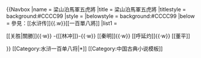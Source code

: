 {{Navbox
|name = 梁山泊馬軍五虎將
|title = 梁山泊馬軍五虎將
|titlestyle = background:#CCCC99
|style = 
|belowstyle = background:#CCCC99
|below = 參見：[[水浒传]]{{.w}}[[一百單八將]]
|list1 = <div>
[[关胜|關勝]]{{·w}} 
-{[[林冲]]}-{{·w}} 
[[秦明]]{{·w}} 
[[呼延灼]]{{·w}} 
[[董平]]
</div>
}}<noinclude>
[[Category:水浒一百单八将|*]]
[[Category:中国古典小说模板]]
</noinclude>
